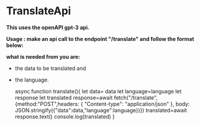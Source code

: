 #  TranslateApi

 **This uses the openAPI gpt-3 api.**

**Usage : make an api call to the endpoint "/translate" and follow the format below:**

**what is needed from you are:**
+ the data to be translated and 
+ the language.

 
   
 
    async function translate(){
    let data= data
    let language=language
    let response
    let translated
    response=await fetch("/translate",{method:"POST",headers: { "Content-type": "application/json" },
    body: JSON.stringify({"data":data,"language":language})})
    translated=await response.text()
    console.log(translated)
    }
